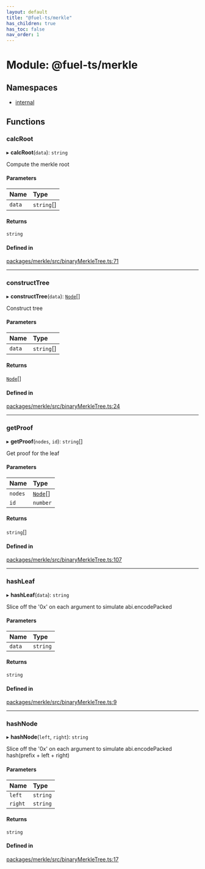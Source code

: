 ```yaml
---
layout: default
title: "@fuel-ts/merkle"
has_children: true
has_toc: false
nav_order: 1
---
```


# Module: @fuel-ts/merkle

## Namespaces

- [internal](namespaces/internal.md)

## Functions

### calcRoot

▸ **calcRoot**(`data`): `string`

Compute the merkle root

#### Parameters

| Name | Type |
| :------ | :------ |
| `data` | `string`[] |

#### Returns

`string`

#### Defined in

[packages/merkle/src/binaryMerkleTree.ts:71](https://github.com/FuelLabs/fuels-ts/blob/master/packages/merkle/src/binaryMerkleTree.ts#L71)

___

### constructTree

▸ **constructTree**(`data`): [`Node`](classes/internal-Node.md)[]

Construct tree

#### Parameters

| Name | Type |
| :------ | :------ |
| `data` | `string`[] |

#### Returns

[`Node`](classes/internal-Node.md)[]

#### Defined in

[packages/merkle/src/binaryMerkleTree.ts:24](https://github.com/FuelLabs/fuels-ts/blob/master/packages/merkle/src/binaryMerkleTree.ts#L24)

___

### getProof

▸ **getProof**(`nodes`, `id`): `string`[]

Get proof for the leaf

#### Parameters

| Name | Type |
| :------ | :------ |
| `nodes` | [`Node`](classes/internal-Node.md)[] |
| `id` | `number` |

#### Returns

`string`[]

#### Defined in

[packages/merkle/src/binaryMerkleTree.ts:107](https://github.com/FuelLabs/fuels-ts/blob/master/packages/merkle/src/binaryMerkleTree.ts#L107)

___

### hashLeaf

▸ **hashLeaf**(`data`): `string`

Slice off the '0x' on each argument to simulate abi.encodePacked

#### Parameters

| Name | Type |
| :------ | :------ |
| `data` | `string` |

#### Returns

`string`

#### Defined in

[packages/merkle/src/binaryMerkleTree.ts:9](https://github.com/FuelLabs/fuels-ts/blob/master/packages/merkle/src/binaryMerkleTree.ts#L9)

___

### hashNode

▸ **hashNode**(`left`, `right`): `string`

Slice off the '0x' on each argument to simulate abi.encodePacked
hash(prefix +  left + right)

#### Parameters

| Name | Type |
| :------ | :------ |
| `left` | `string` |
| `right` | `string` |

#### Returns

`string`

#### Defined in

[packages/merkle/src/binaryMerkleTree.ts:17](https://github.com/FuelLabs/fuels-ts/blob/master/packages/merkle/src/binaryMerkleTree.ts#L17)
